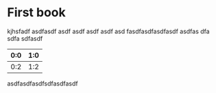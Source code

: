 # First book
kjhsfadf
asdfasdf
asdf
asdf
asdf
asdf
asd
fasdfasdfasdfasdf
asdfas
dfa
sdfa
sdfasdf

| 0:0 | 1:0 |
| -- | -- |
| 0:2 | 1:2 |
asdfasdfasdfsdfasdfasdf

